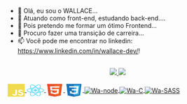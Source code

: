 - 👋 Olá, eu sou o WALLACE...
- 👀 Atuando como front-end, estudando back-end....
- 🌱 Pois pretendo me formar um ótimo Frontend...
- 💞️ Procuro fazer uma transição de carreira...
- 📫 Você pode me encontrar no linkedin: https://www.linkedin.com/in/wallace-dev/!


</br>


<div align="center">
  <a href="https://github.com/wallace027dev">
  <img height="160em" src="https://github-readme-stats.vercel.app/api?username=wallace027dev&show_icons=true&theme=tokyonight&include_all_commits=true&count_private=true"/>
  <img height="160em" src="https://github-readme-stats.vercel.app/api/top-langs/?username=wallace027dev&layout=compact&langs_count=7&theme=tokyonight"/>
</div>

<div style="display: inline_block"><br>
  <img align="center" alt="Wa-Js" height="30" width="40" src="https://raw.githubusercontent.com/devicons/devicon/master/icons/javascript/javascript-plain.svg">
  <img align="center" alt="Wa-React" height="30" width="40" src="https://raw.githubusercontent.com/devicons/devicon/master/icons/react/react-original.svg">
  <img align="center" alt="Wa-HTML" height="30" width="40" src="https://raw.githubusercontent.com/devicons/devicon/master/icons/html5/html5-original.svg">
  <img align="center" alt="Wa-CSS" height="30" width="40" src="https://raw.githubusercontent.com/devicons/devicon/master/icons/css3/css3-original.svg">
  <img align="center" alt="Wa-node" height="30" width="40" src="https://cdn.jsdelivr.net/gh/devicons/devicon/icons/nodejs/nodejs-original.svg">
  <img align="center" alt="Wa-C" height="30" width="40" src="https://cdn.jsdelivr.net/gh/devicons/devicon/icons/c/c-original.svg">
  <img align="center" alt="Wa-SASS" height="30" width="40" src="https://cdn-icons-png.flaticon.com/512/919/919831.png">

  </div>



<!---
Wallace027Dev/Wallace027Dev is a ✨ special ✨ repository because its `README.md` (this file) appears on your GitHub profile.
You can click the Preview link to take a look at your changes.
--->
